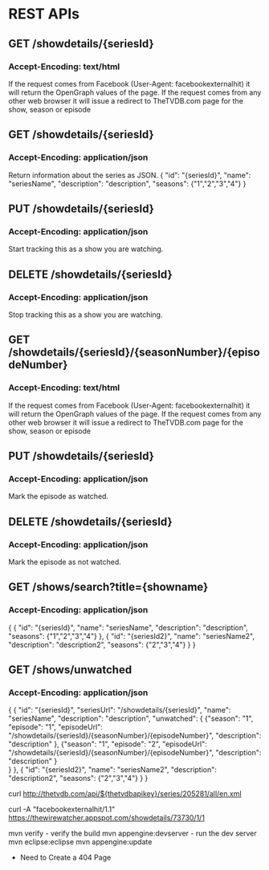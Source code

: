 # REST APIs

## GET /showdetails/{seriesId}
### Accept-Encoding: text/html

If the request comes from Facebook (User-Agent: facebookexternalhit) it
will return the OpenGraph values of the page.  If the request comes from
any other web browser it will issue a redirect to TheTVDB.com page
for the show, season or episode 

## GET /showdetails/{seriesId}
### Accept-Encoding: application/json

Return information about the series as JSON.
  {
    "id": "{seriesId}",
    "name": "seriesName",
    "description": "description",
    "seasons": {"1","2","3","4"}
  }


## PUT /showdetails/{seriesId}
### Accept-Encoding: application/json

Start tracking this as a show you are watching.

## DELETE /showdetails/{seriesId}
### Accept-Encoding: application/json

Stop tracking this as a show you are watching.

## GET /showdetails/{seriesId}/{seasonNumber}/{episodeNumber}
### Accept-Encoding: text/html

If the request comes from Facebook (User-Agent: facebookexternalhit) it
will return the OpenGraph values of the page.  If the request comes from
any other web browser it will issue a redirect to TheTVDB.com page
for the show, season or episode  

## PUT /showdetails/{seriesId}
### Accept-Encoding: application/json

Mark the episode as watched.

## DELETE /showdetails/{seriesId}
### Accept-Encoding: application/json

Mark the episode as not watched.

## GET /shows/search?title={showname}
### Accept-Encoding: application/json

{
  {
    "id": "{seriesId}",
    "name": "seriesName",
    "description": "description",
    "seasons": {"1","2","3","4"}
  },
  {
    "id": "{seriesId2}",
    "name": "seriesName2",
    "description": "description2",
    "seasons": {"2","3","4"}
  }
}

## GET /shows/unwatched
### Accept-Encoding: application/json

{
  {
    "id": "{seriesId}",
    "seriesUrl": "/showdetails/{seriesId}",
    "name": "seriesName",
    "description": "description",
    "unwatched": {
      {"season": "1",
       "episode": "1",
       "episodeUrl": "/showdetails/{seriesId}/{seasonNumber}/{episodeNumber}",
       "description": "description"
      },
      {"season": "1",
       "episode": "2",
       "episodeUrl": "/showdetails/{seriesId}/{seasonNumber}/{episodeNumber}",
       "description": "description"
      }      
    }
  },
  {
    "id": "{seriesId2}",
    "name": "seriesName2",
    "description": "description2",
    "seasons": {"2","3","4"}
  }
}

curl http://thetvdb.com/api/${thetvdbapikey}/series/205281/all/en.xml

curl -A "facebookexternalhit/1.1" https://thewirewatcher.appspot.com/showdetails/73730/1/1

mvn verify - verify the build
mvn appengine:devserver - run the dev server
mvn eclipse:eclipse
mvn appengine:update

* Need to Create a 404 Page



